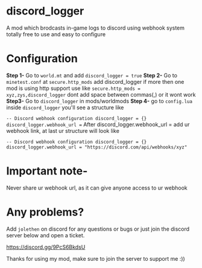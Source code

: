 # discord_logger

A mod which brodcasts in-game logs to discord using webhook system totally free to use and easy to configure

# Configuration 

**Step 1-** Go to ``world.mt`` and add ``discord_logger = true``
**Step 2-** Go to ``minetest.conf`` at ``secure.http_mods`` add discord_logger if more then one mod is using http support use like ``secure.http_mods = xyz,zys,discord_logger`` dont add space between commas(,) or it wont work
**Step3-** Go to ``discord_logger`` in mods/worldmods
**Step 4-** go to ``config.lua`` inside ``discord_logger`` you'll see a structure like

``-- Discord webhook configuration
discord_logger = {}
discord_logger.webhook_url =``
After discord_logger.webhook_url = add ur webhook link, at last ur structure will look like 

``-- Discord webhook configuration
discord_logger = {}
discord_logger.webhook_url = "https://discord.com/api/webhooks/xyz"``

# Important note-

Never share ur webhook url, as it can give anyone access to ur webhook 

# Any problems?

Add ``jolethen`` on discord for any questions or bugs or just join the discord server below and open a ticket.

https://discord.gg/9PcS6BkdsU

Thanks for using my mod, make sure to join the server to support me :))


